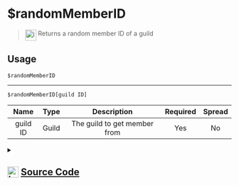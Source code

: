 # $randomMemberID
> <img align="top" src="https://upload.wikimedia.org/wikipedia/commons/thumb/e/e4/Infobox_info_icon.svg/160px-Infobox_info_icon.svg.png?20150409153300" alt="image" width="25" height="auto"> Returns a random member ID of a guild
## Usage
```
$randomMemberID
```
---
```
$randomMemberID[guild ID]
```
| Name | Type | Description | Required | Spread
| :---: | :---: | :---: | :---: | :---: |
guild ID | Guild | The guild to get member from | Yes | No
<details>
<summary>
    
## <img align="top" src="https://cdn4.iconfinder.com/data/icons/iconsimple-logotypes/512/github-512.png" alt="image" width="25" height="auto">  [Source Code](https://github.com/tryforge/ForgeScript-V2/blob/main/src/native/randomMemberID.ts)
    
</summary>
    
```ts
import { ArgType, NativeFunction, Return } from "../structures"

export default new NativeFunction({
    name: "$randomMemberID",
    version: "1.0.3",
    description: "Returns a random member ID of a guild",
    unwrap: true,
    brackets: false,
    args: [
        {
            name: "guild ID",
            description: "The guild to get member from",
            rest: false,
            required: true,
            type: ArgType.Guild,
        },
    ],
    execute(ctx, [g]) {
        g ??= ctx.guild!

        return this.success(g?.members.cache.randomKey())
    },
})

```
    
</details>